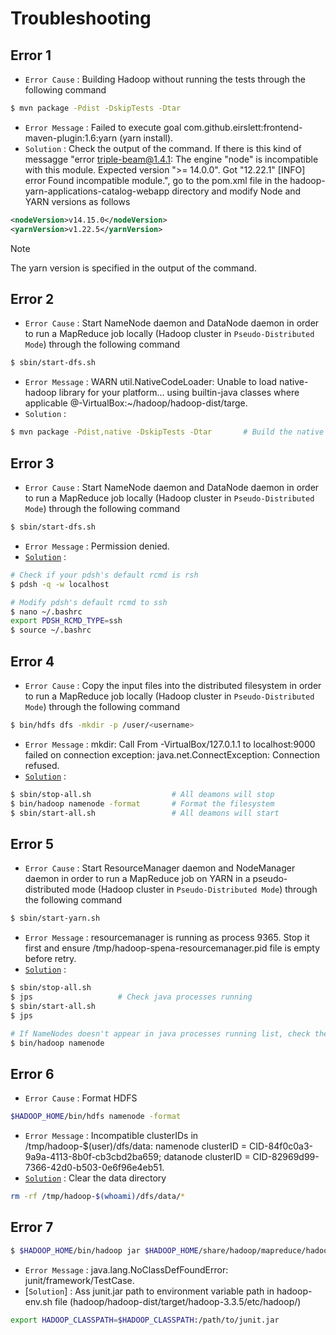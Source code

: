# Troubleshooting

## Error 1
* `Error Cause` : Building Hadoop without running the tests through the following command
```bash
$ mvn package -Pdist -DskipTests -Dtar
```
* `Error Message` : Failed to execute goal com.github.eirslett:frontend-maven-plugin:1.6:yarn (yarn install).
* `Solution` : Check the output of the command. If there is this kind of messagge "error triple-beam@1.4.1: The engine "node" is incompatible with this module. Expected version ">= 14.0.0". Got "12.22.1" [INFO] error Found incompatible module.", go to the pom.xml file in the hadoop-yarn-applications-catalog-webapp directory and modify Node and YARN versions as follows
```xml
<nodeVersion>v14.15.0</nodeVersion>
<yarnVersion>v1.22.5</yarnVersion>
```
> [!NOTE]
> The yarn version is specified in the output of the command.

## Error 2
* `Error Cause` :  Start NameNode daemon and DataNode daemon in order to run a MapReduce job locally (Hadoop cluster in `Pseudo-Distributed Mode`) through the following command
```bash
$ sbin/start-dfs.sh
```
* `Error Message` : WARN util.NativeCodeLoader: Unable to load native-hadoop library for your platform... using builtin-java classes where applicable <user>@<user>-VirtualBox:~/hadoop/hadoop-dist/targe.
* `Solution` :
```bash
$ mvn package -Pdist,native -DskipTests -Dtar       # Build the native hadoop library
```

## Error 3
* `Error Cause` : Start NameNode daemon and DataNode daemon in order to run a MapReduce job locally (Hadoop cluster in `Pseudo-Distributed Mode`) through the following command
```bash
$ sbin/start-dfs.sh
```
* `Error Message` : Permission denied.
* [`Solution`](https://stackoverflow.com/questions/42756555/permission-denied-error-while-running-start-dfs-sh) : 
```bash
# Check if your pdsh's default rcmd is rsh
$ pdsh -q -w localhost

# Modify pdsh's default rcmd to ssh
$ nano ~/.bashrc
export PDSH_RCMD_TYPE=ssh
$ source ~/.bashrc
```

## Error 4
* `Error Cause` : Copy the input files into the distributed filesystem in order to run a MapReduce job locally (Hadoop cluster in `Pseudo-Distributed Mode`) through the following command
```bash
$ bin/hdfs dfs -mkdir -p /user/<username>
```
* `Error Message` : mkdir: Call From <username>-VirtualBox/127.0.1.1 to localhost:9000 failed on connection exception: java.net.ConnectException: Connection refused.
* [`Solution`](https://stackoverflow.com/questions/28661285/hadoop-cluster-setup-java-net-connectexception-connection-refused) : 
```bash
$ sbin/stop-all.sh                  # All deamons will stop
$ bin/hadoop namenode -format       # Format the filesystem
$ sbin/start-all.sh                 # All deamons will start
```

## Error 5
* `Error Cause` : Start ResourceManager daemon and NodeManager daemon in order to run a MapReduce job on YARN in a pseudo-distributed mode (Hadoop cluster in `Pseudo-Distributed Mode`) through the following command
```bash
$ sbin/start-yarn.sh
```
* `Error Message` : resourcemanager is running as process 9365.  Stop it first and ensure /tmp/hadoop-spena-resourcemanager.pid file is empty before retry.
* [`Solution`](https://stackoverflow.com/questions/14273620/error-in-namenode-starting) : 
```bash
$ sbin/stop-all.sh
$ jps                   # Check java processes running
$ sbin/start-all.sh
$ jps

# If NameNodes doesn't appear in java processes running list, check the error through
$ bin/hadoop namenode
```

## Error 6
* `Error Cause` : Format HDFS
```bash
$HADOOP_HOME/bin/hdfs namenode -format   
```
* `Error Message` : Incompatible clusterIDs in /tmp/hadoop-$(user)/dfs/data: namenode clusterID = CID-84f0c0a3-9a9a-4113-8b0f-cb3cbd2ba659; datanode clusterID = CID-82969d99-7366-42d0-b503-0e6f96e4eb51.
* [`Solution`](https://stackoverflow.com/questions/43346632/incompatible-clusterids-in-datanode-and-namenode) : Clear the data directory
```bash
rm -rf /tmp/hadoop-$(whoami)/dfs/data/*
```

## Error 7
```bash
$ $HADOOP_HOME/bin/hadoop jar $HADOOP_HOME/share/hadoop/mapreduce/hadoop-*test*.jar TestDFSIO -read | -write | -clean [-nrFiles N] [-fileSize MB] [-resFile resultFileName] [-bufferSize Bytes]
```
* `Error Message` : java.lang.NoClassDefFoundError: junit/framework/TestCase.
* [`Solution`] : Ass junit.jar path to environment variable path in hadoop-env.sh file (hadoop/hadoop-dist/target/hadoop-3.3.5/etc/hadoop/)
```bash
export HADOOP_CLASSPATH=$HADOOP_CLASSPATH:/path/to/junit.jar
```
